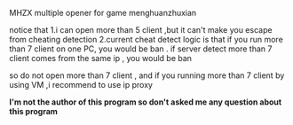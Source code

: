 MHZX multiple opener for game menghuanzhuxian

notice that
1.i can open more than 5 client ,but it can't make you escape from cheating detection 
2.current cheat detect logic is that if you run more than 7 client on one PC, you would be ban . if server detect more than 7 client comes from the same ip , you would be ban

so do not open more than 7 client , and if you running more than 7 client by using VM ,i recommend to use ip proxy  

**I'm not the author of this program so don't asked me any question about this program**
